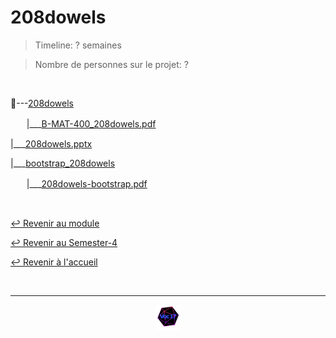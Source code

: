 # 208dowels

> Timeline: ? semaines

> Nombre de personnes sur le projet: ?

<br>

📂---[208dowels](https://github.com/Studio-17/Epitech-Subjects/tree/main/Semester-4/B-MAT-400/208dowels/208dowels)

ㅤㅤ|\_\_\_[B-MAT-400_208dowels.pdf](https://github.com/Studio-17/Epitech-Subjects/blob/main/Semester-4/B-MAT-400/208dowels/208dowels/B-MAT-400_208dowels.pdf)

|\_\_\_[208dowels.pptx](https://github.com/Studio-17/Epitech-Subjects/blob/main/Semester-4/B-MAT-400/208dowels/208dowels.pptx)

|\_\_\_[bootstrap_208dowels](https://github.com/Studio-17/Epitech-Subjects/tree/main/Semester-4/B-MAT-400/208dowels/bootstrap_208dowels)

ㅤㅤ|\_\_\_[208dowels-bootstrap.pdf](https://github.com/Studio-17/Epitech-Subjects/blob/main/Semester-4/B-MAT-400/208dowels/bootstrap_208dowels/208dowels-bootstrap.pdf)


<br>

[↩️ Revenir au module](https://github.com/Studio-17/Epitech-Subjects/tree/main/Semester-4/B-MAT-400)

[↩️ Revenir au Semester-4](https://github.com/Studio-17/Epitech-Subjects/tree/main/Semester-4)

[↩️ Revenir à l'accueil](https://github.com/Studio-17/Epitech-Subjects)

<br>

---

<div align="center">

<a href="https://github.com/Studio-17" target="_blank"><img src="../../../assets/voc17.gif" width="40"></a>

</div>